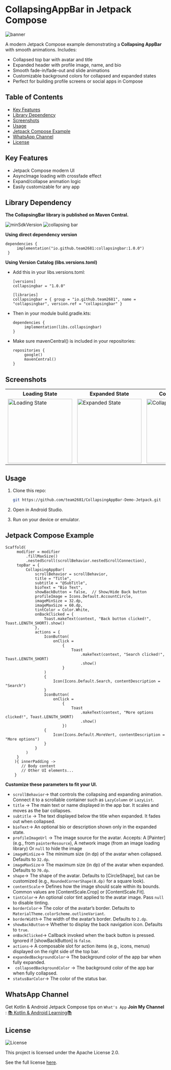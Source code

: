 # CollapsingAppBar in Jetpack Compose

![banner](screenshots/banner.png)

A modern Jetpack Compose example demonstrating a **Collapsing AppBar** with smooth animations.
Includes:

- Collapsed top bar with avatar and title
- Expanded header with profile image, name, and bio
- Smooth fade-in/fade-out and slide animations
- Customizable background colors for collapsed and expanded states
- Perfect for building profile screens or social apps in Compose

## Table of Contents

- [Key Features](#key-features)
- [Library Dependency](#Library-Dependency)
- [Screenshots](#screenshots)
- [Usage](#usage)
- [Jetpack Compose Example](#jetpack-compose-example)
- [WhatsApp Channel](#whatsapp-channel)
- [License](#License)

## Key Features

- Jetpack Compose modern UI
- AsyncImage loading with crossfade effect
- Expand/collapse animation logic
- Easily customizable for any app

## Library Dependency

**The CollapsingBar library is published on Maven Central.**

![minSdkVersion](https://img.shields.io/badge/minSdk-24-blue)
![collapsing bar](https://img.shields.io/maven-central/v/io.github.team2681/collapsingbar.svg)

**Using direct dependency version**

   ```
   dependencies {
        implementation("io.github.team2681:collapsingbar:1.0.0")
    }
   ```    

**Using Version Catalog (libs.versions.toml)**

- Add this in your libs.versions.toml:

   ```
   [versions]
   collapsingbar = "1.0.0"

   [libraries]
   collapsingbar = { group = "io.github.team2681", name = "collapsingbar", version.ref = "collapsingbar" }
   ```

- Then in your module build.gradle.kts:

   ```
   dependencies {
        implementation(libs.collapsingbar)
   }
   ```

- Make sure mavenCentral() is included in your repositories:

   ```
   repositories {
        google()
        mavenCentral()
   }
   ```

## Screenshots

<table> <tr> 
<th style="text-align:center;">Loading State</th>
<th style="text-align:center;">Expanded State</th>
<th style="text-align:center;">Collapsed State</th>
</tr>
<tr> 
<td><img src="screenshots/loading.jpg" alt="Loading State" width="202"/></td> 
<td><img src="screenshots/expanded.jpg" alt="Expanded State" width="202"/></td> 
<td><img src="screenshots/collapsed.jpg" alt="Collapsed State" width="202"/></td>  
</tr> </table>

## Usage

1. Clone this repo:

    ```bash
    git https://github.com/team2681/CollapsingAppBar-Demo-Jetpack.git
    ```
2. Open in Android Studio.

3. Run on your device or emulator.

## Jetpack Compose Example

   ```
   Scaffold(
        modifier = modifier
            .fillMaxSize()
            .nestedScroll(scrollBehavior.nestedScrollConnection),
        topBar = {
            CollapsingAppBar(
                scrollBehavior = scrollBehavior,
                title = "Title",
                subtitle = "@SubTitle",
                bioText = "Bio Text",
                showBackButton = false,  // Show/Hide Back button
                profileImage = Icons.Default.AccountCircle,
                imageMinSize = 32.dp,
                imageMaxSize = 60.dp,
                tintColor = Color.White,
                onBackClicked = {
                    Toast.makeText(context, "Back button clicked!", Toast.LENGTH_SHORT).show()
                },
                actions = {
                    IconButton(
                        onClick =
                            {
                                Toast
                                    .makeText(context, "Search clicked!", Toast.LENGTH_SHORT)
                                    .show()
                            }
                    )
                    {
                        Icon(Icons.Default.Search, contentDescription = "Search")
                    }
                    IconButton(
                        onClick =
                            {
                                Toast
                                    .makeText(context, "More options clicked!", Toast.LENGTH_SHORT)
                                    .show()
                            })
                    {
                        Icon(Icons.Default.MoreVert, contentDescription = "More options")
                    }
                }
            )
        }
       ){ innerPadding ->
          // Body content
          // Other UI elements...
       }

   ```

**Customize these parameters to fit your UI.**

- ```scrollBehavior```→ that controls the collapsing and expanding animation. Connect it to a
  scrollable container such as `LazyColumn` or `LazyList`.
- ```title``` → The main text or name displayed in the app bar. It scales and moves as the bar
  collapses.
- ```subtitle``` → The text displayed below the title when expanded. It fades out when collapsed.
- ```bioText```→ An optional bio or description shown only in the expanded state.
- ```profileImageUrl``` → The image source for the avatar. Accepts: A [Painter] (e.g., from
  `painterResource`), A network image (from an image loading library) Or `null` to hide the image
- ```imageMinSize```→ The minimum size (in dp) of the avatar when collapsed. Defaults to `32.dp`.
- ```imageMaxSize```→ The maximum size (in dp) of the avatar when expanded. Defaults to `70.dp`.
- ```shape```→ The shape of the avatar. Defaults to [CircleShape], but can be customized (e.g.,
  `RoundedCornerShape(8.dp)` for a square look).
- ```contentScale```→ Defines how the image should scale within its bounds. Common values
  are [ContentScale.Crop] or [ContentScale.Fit].
- ```tintColor```→ An optional color tint applied to the avatar image. Pass `null` to disable
  tinting.
- ```borderColor```→ The color of the avatar’s border. Defaults to
  `MaterialTheme.colorScheme.outlineVariant`.
- ```borderWidth```→ The width of the avatar’s border. Defaults to `2.dp`.
- ```showBackButton```→ Whether to display the back navigation icon. Defaults to `true`.
- ```onBackClicked```→ Callback invoked when the back button is pressed. Ignored if [showBackButton]
  is `false`.
- ```actions```→ A composable slot for action items (e.g., icons, menus) displayed on the right side
  of the top bar.
- ```expandedBackgroundColor```→ The background color of the app bar when fully expanded.
- ``` collapsedBackgroundColor``` → The background color of the app bar when fully collapsed.
- ```statusBarColor```→ The color of the status bar.

## WhatsApp Channel

Get Kotlin & Android Jetpack Compose tips on `What's App` **Join My Channel** :
[📚 Kotlin & Android Learning📚](https://whatsapp.com/channel/0029VbBGTNr90x2umLoWKU3z)

## License

![License](https://img.shields.io/badge/License-Apache%202.0-orange)

This project is licensed under the Apache License 2.0.

See the full license [here](LICENSE).